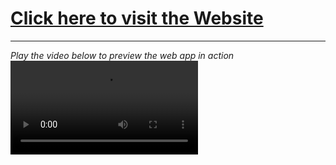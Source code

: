 <a href="https://www.4th-version.hello.chrisyou.com"><h1>Click here to visit the Website</h1></a>
<hr>
<i>Play the video below to preview the web app in action</i>
<video controls loop src="https://user-images.githubusercontent.com/28457425/161940061-b12d6c2c-3879-4548-be7d-21e4ec408e14.MP4" controls></video>



